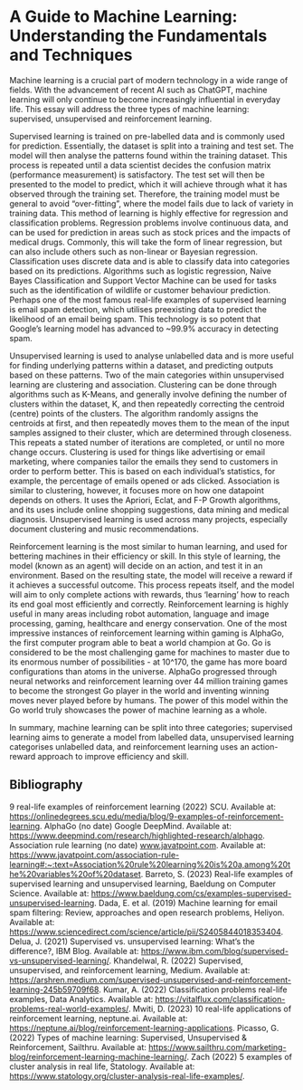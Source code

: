 # A Guide to Machine Learning: Understanding the Fundamentals and Techniques

Machine learning is a crucial part of modern technology in a wide range of fields. With the advancement of recent AI such as ChatGPT, machine learning will only continue to become increasingly influential in everyday life. This essay will address the three types of machine learning: supervised, unsupervised and reinforcement learning.

Supervised learning is trained on pre-labelled data and is commonly used for prediction. Essentially, the dataset is split into a training and test set. The model will then analyse the patterns found within the training dataset. This process is repeated until a data scientist decides the confusion matrix (performance measurement) is satisfactory. The test set will then be presented to the model to predict, which it will achieve through what it has observed through the training set. Therefore, the training model must be general to avoid “over-fitting”, where the model fails due to lack of variety in training data. This method of learning is highly effective for regression and classification problems. Regression problems involve continuous data, and can be used for prediction in areas such as stock prices and the impacts of medical drugs. Commonly, this will take the form of linear regression, but can also include others such as non-linear or Bayesian regression. Classification uses discrete data and is able to classify data into categories based on its predictions. Algorithms such as logistic regression, Naive Bayes Classification and Support Vector Machine can be used for tasks such as the identification of wildlife or customer behaviour prediction. Perhaps one of the most famous real-life examples of supervised learning is email spam detection, which utilises preexisting data to predict the likelihood of an email being spam. This technology is so potent that Google’s learning model has advanced to ~99.9% accuracy in detecting spam.

Unsupervised learning is used to analyse unlabelled data and is more useful for finding underlying patterns within a dataset, and predicting outputs based on these patterns. Two of the main categories within unsupervised learning are clustering and association. Clustering can be done through algorithms such as K-Means, and generally involve defining the number of clusters within the dataset, K, and then repeatedly correcting the centroid (centre) points of the clusters. The algorithm randomly assigns the centroids at first, and then repeatedly moves them to the mean of the input samples assigned to their cluster, which are determined through closeness. This repeats a stated number of iterations are completed, or until no more change occurs. Clustering is used for things like advertising or email marketing, where companies tailor the emails they send to customers in order to perform better. This is based on each individual’s statistics, for example, the percentage of emails opened or ads clicked. Association is similar to clustering, however, it focuses more on how one datapoint depends on others. It uses the Apriori, Eclat, and F-P Growth algorithms, and its uses include online shopping suggestions, data mining and medical diagnosis. Unsupervised learning is used across many projects, especially document clustering and music recommendations.

Reinforcement learning is the most similar to human learning, and used for bettering machines in their efficiency or skill. In this style of learning, the model (known as an agent) will decide on an action, and test it in an environment. Based on the resulting state, the model will receive a reward if it achieves a successful outcome. This process repeats itself, and the model will aim to only complete actions with rewards, thus ‘learning’ how to reach its end goal most efficiently and correctly. Reinforcement learning is highly useful in many areas including robot automation, language and image processing, gaming, healthcare and energy conservation. One of the most impressive instances of reinforcement learning within gaming is AlphaGo, the first computer program able to beat a world champion at Go. Go is considered to be the most challenging game for machines to master due to its enormous number of possibilities - at 10^170, the game has more board configurations than atoms in the universe. AlphaGo progressed through neural networks and reinforcement learning over 44 million training games to become the strongest Go player in the world and inventing winning moves never played before by humans. The power of this model within the Go world truly showcases the power of machine learning as a whole.

In summary, machine learning can be split into three categories; supervised learning aims to generate a model from labelled data, unsupervised learning categorises unlabelled data, and reinforcement learning uses an action-reward approach to improve efficiency and skill.

## Bibliography

9 real-life examples of reinforcement learning (2022) SCU. Available at: https://onlinedegrees.scu.edu/media/blog/9-examples-of-reinforcement-learning. 
AlphaGo (no date) Google DeepMind. Available at: https://www.deepmind.com/research/highlighted-research/alphago. 
Association rule learning (no date) www.javatpoint.com. Available at: https://www.javatpoint.com/association-rule-learning#:~:text=Association%20rule%20learning%20is%20a,among%20the%20variables%20of%20dataset. 
Barreto, S. (2023) Real-life examples of supervised learning and unsupervised learning, Baeldung on Computer Science. Available at: https://www.baeldung.com/cs/examples-supervised-unsupervised-learning. 
Dada, E. et al. (2019) Machine learning for email spam filtering: Review, approaches and open research problems, Heliyon. Available at: https://www.sciencedirect.com/science/article/pii/S2405844018353404. 
Delua, J. (2021) Supervised vs. unsupervised learning: What’s the difference?, IBM Blog. Available at: https://www.ibm.com/blog/supervised-vs-unsupervised-learning/. 
Khandelwal, R. (2022) Supervised, unsupervised, and reinforcement learning, Medium. Available at: https://arshren.medium.com/supervised-unsupervised-and-reinforcement-learning-245b59709f68. 
Kumar, A. (2022) Classification problems real-life examples, Data Analytics. Available at: https://vitalflux.com/classification-problems-real-world-examples/. 
Mwiti, D. (2023) 10 real-life applications of reinforcement learning, neptune.ai. Available at: https://neptune.ai/blog/reinforcement-learning-applications. 
Picasso, G. (2022) Types of machine learning: Supervised, Unsupervised & Reinforcement, Sailthru. Available at: https://www.sailthru.com/marketing-blog/reinforcement-learning-machine-learning/. 
Zach (2022) 5 examples of cluster analysis in real life, Statology. Available at: https://www.statology.org/cluster-analysis-real-life-examples/. 